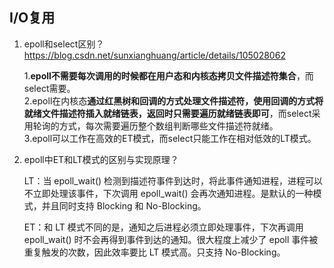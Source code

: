 ## I/O复用

1. epoll和select区别？https://blog.csdn.net/sunxianghuang/article/details/105028062

    1.**epoll不需要每次调用的时候都在用户态和内核态拷贝文件描述符集合**，而select需要。  
    2.epoll在内核态**通过红黑树和回调的方式处理文件描述符，使用回调的方式将就绪文件描述符插入就绪链表，返回时只需要遍历就绪链表即可**，而select采用轮询的方式，每次需要遍历整个数组判断哪些文件描述符就绪。  
    3.epoll可以工作在高效的ET模式，而select只能工作在相对低效的LT模式。  

2. epoll中ET和LT模式的区别与实现原理？  

    LT：当 epoll_wait() 检测到描述符事件到达时，将此事件通知进程，进程可以不立即处理该事件，下次调用 epoll_wait() 会再次通知进程。是默认的一种模式，并且同时支持 Blocking 和 No-Blocking。

    ET：和 LT 模式不同的是，通知之后进程必须立即处理事件，下次再调用 epoll_wait() 时不会再得到事件到达的通知。很大程度上减少了 epoll 事件被重复触发的次数，因此效率要比 LT 模式高。只支持 No-Blocking。
